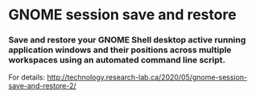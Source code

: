 # GNOME session save and restore

### Save and restore your GNOME Shell desktop active running application windows and their positions across multiple workspaces using an automated command line script.

For details: http://technology.research-lab.ca/2020/05/gnome-session-save-and-restore-2/

